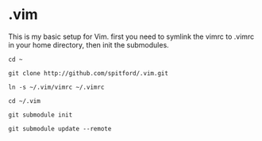 # .vim
This is my basic setup for Vim.
first you need to symlink the vimrc to .vimrc in your home directory, then init the submodules.

`cd ~`

`git clone http://github.com/spitford/.vim.git`

`ln -s ~/.vim/vimrc ~/.vimrc`

`cd ~/.vim`

`git submodule init`

`git submodule update --remote`
